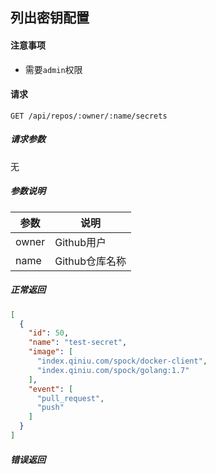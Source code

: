## 列出密钥配置

#### 注意事项

- 需要`admin`权限

#### 请求

```
GET /api/repos/:owner/:name/secrets
```

##### 请求参数

无

##### 参数说明

|参数|说明|
|---|---|
|owner|Github用户|
|name|Github仓库名称|

##### 正常返回

```json
[
  {
    "id": 50,
    "name": "test-secret",
    "image": [
      "index.qiniu.com/spock/docker-client",
      "index.qiniu.com/spock/golang:1.7"
    ],
    "event": [
      "pull_request",
      "push"
    ]
  }
]
```

##### 错误返回
